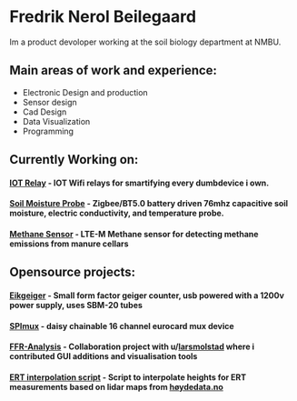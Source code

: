 # Fredrik Nerol Beilegaard

Im a product devoloper working at the soil biology department at NMBU.

## Main areas of work and experience:
- Electronic Design and production
- Sensor design
- Cad Design
- Data Visualization
- Programming

## Currently Working on:
#### [IOT Relay](https://github.com/fredriknk/esprelay) - IOT Wifi relays for smartifying every dumbdevice i own.
#### [Soil Moisture Probe](https://github.com/fredriknk/ssense) - Zigbee/BT5.0 battery driven 76mhz capacitive soil moisture, electric conductivity, and temperature probe.
#### [Methane Sensor](https://github.com/fredriknk/msense) - LTE-M Methane sensor for detecting methane emissions from manure cellars

## Opensource projects:

#### [Eikgeiger](https://github.com/fredriknk/eikgeiger) - Small form factor geiger counter, usb powered with a 1200v power supply, uses SBM-20 tubes
#### [SPImux](https://github.com/fredriknk/spimux) - daisy chainable 16 channel eurocard mux device
#### [FFR-Analysis](https://github.com/fredriknk/ffr_analysis) - Collaboration project with u/[larsmolstad](https://github.com/larsmolstad) where i contributed GUI additions and visualisation tools
#### [ERT interpolation script](https://github.com/fredriknk/Resipy_interpolate) - Script to interpolate heights for ERT measurements based on lidar maps from [høydedata.no](https://hoydedata.no/LaserInnsyn2/)
